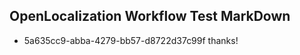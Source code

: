 ## OpenLocalization Workflow Test MarkDown
* 5a635cc9-abba-4279-bb57-d8722d37c99f thanks!

<!--HONumber=Jul16_HO4-->


